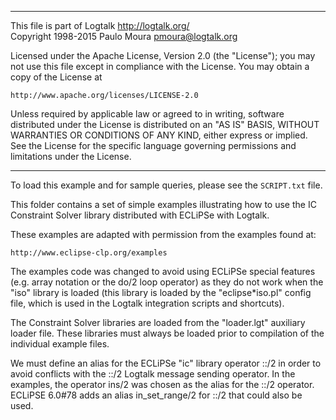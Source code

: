 ________________________________________________________________________

This file is part of Logtalk <http://logtalk.org/>  
Copyright 1998-2015 Paulo Moura <pmoura@logtalk.org>

Licensed under the Apache License, Version 2.0 (the "License");
you may not use this file except in compliance with the License.
You may obtain a copy of the License at

    http://www.apache.org/licenses/LICENSE-2.0

Unless required by applicable law or agreed to in writing, software
distributed under the License is distributed on an "AS IS" BASIS,
WITHOUT WARRANTIES OR CONDITIONS OF ANY KIND, either express or implied.
See the License for the specific language governing permissions and
limitations under the License.
________________________________________________________________________


To load this example and for sample queries, please see the `SCRIPT.txt` file.

This folder contains a set of simple examples illustrating how to use the IC 
Constraint Solver library distributed with ECLiPSe with Logtalk.

These examples are adapted with permission from the examples found at:

	http://www.eclipse-clp.org/examples

The examples code was changed to avoid using ECLiPSe special features (e.g. 
array notation or the do/2 loop operator) as they do not work when the "iso" 
library is loaded (this library is loaded by the "eclipse*iso.pl" config 
file, which is used in the Logtalk integration scripts and shortcuts).

The Constraint Solver libraries are loaded from the "loader.lgt" auxiliary 
loader file. These libraries must always be loaded prior to compilation of 
the individual example files.

We must define an alias for the ECLiPSe "ic" library operator ::/2 in order 
to avoid conflicts with the ::/2 Logtalk message sending operator. In the 
examples, the operator ins/2 was chosen as the alias for the ::/2 operator.
ECLiPSE 6.0#78 adds an alias in_set_range/2 for ::/2 that could also be used.
